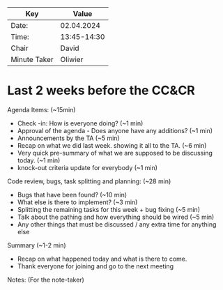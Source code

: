 | Key          | Value       |
|--------------|-------------|
| Date:        | 02.04.2024  |
| Time:        | 13:45-14:30 |
| Chair        | David       |
| Minute Taker | Oliwier     |

<h1>Last 2 weeks before the CC&CR</h1>

Agenda Items: (~15min)
- Check -in: How is everyone doing? (~1 min)
- Approval of the agenda - Does anyone have any additions? (~1 min)
- Announcements by the TA (~5 min)
- Recap on what we did last week. showing it all to the TA. (~6 min)
- Very quick pre-summary of what we are supposed to be discussing today. (~1 min)
- knock-out criteria update for everybody (~1 min)

Code review, bugs, task splitting and planning: (~28 min)
- Bugs that have been found? (~10 min)
- What else is there to implement? (~3 min)
- Splitting the remaining tasks for this week + bug fixing (~5 min)
- Talk about the pathing and how everything should be wired (~5 min)
- Any other things that must be discussed / any extra time for anything else

Summary (~1-2 min)
- Recap on what happened today and what is there to come.
- Thank everyone for joining and go to the next meeting


Notes: (For the note-taker)
